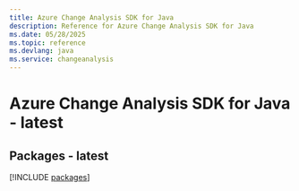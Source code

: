 ```yaml
---
title: Azure Change Analysis SDK for Java
description: Reference for Azure Change Analysis SDK for Java
ms.date: 05/28/2025
ms.topic: reference
ms.devlang: java
ms.service: changeanalysis
---
```

# Azure Change Analysis SDK for Java - latest
## Packages - latest
[!INCLUDE [packages](change-analysis-index.md)]